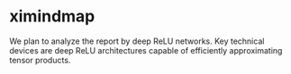 # ximindmap

We plan to analyze the report by deep ReLU networks. Key technical devices are deep ReLU architectures capable of efficiently approximating tensor products. 
